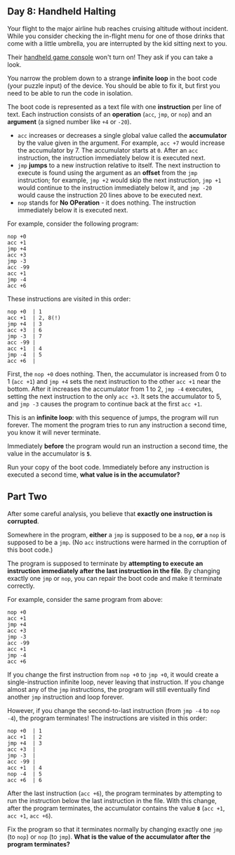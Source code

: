 
## Day 8: Handheld Halting

Your flight to the major airline hub reaches cruising altitude without incident. While you consider checking the in-flight menu for one of those drinks that come with a little umbrella, you are interrupted by the kid sitting next to you.

Their  [handheld game console](https://en.wikipedia.org/wiki/Handheld**game**console)  won't turn on! They ask if you can take a look.

You narrow the problem down to a strange  **infinite loop**  in the  boot code  (your puzzle input) of the device. You should be able to fix it, but first you need to be able to run the code in isolation.

The boot code is represented as a text file with one  **instruction**  per line of text. Each instruction consists of an  **operation**  (`acc`,  `jmp`, or  `nop`) and an  **argument**  (a signed number like  `+4`  or  `-20`).

-   `acc`  increases or decreases a single global value called the  **accumulator**  by the value given in the argument. For example,  `acc +7`  would increase the accumulator by 7. The accumulator starts at  `0`. After an  `acc`  instruction, the instruction immediately below it is executed next.
-   `jmp`  **jumps**  to a new instruction relative to itself. The next instruction to execute is found using the argument as an  **offset**  from the  `jmp`  instruction; for example,  `jmp +2`  would skip the next instruction,  `jmp +1`  would continue to the instruction immediately below it, and  `jmp -20`  would cause the instruction 20 lines above to be executed next.
-   `nop`  stands for  **No OPeration**  - it does nothing. The instruction immediately below it is executed next.

For example, consider the following program:

```
nop +0
acc +1
jmp +4
acc +3
jmp -3
acc -99
acc +1
jmp -4
acc +6
```

These instructions are visited in this order:

```
nop +0  | 1
acc +1  | 2, 8(!)
jmp +4  | 3
acc +3  | 6
jmp -3  | 7
acc -99 |
acc +1  | 4
jmp -4  | 5
acc +6  |
```

First, the  `nop +0`  does nothing. Then, the accumulator is increased from 0 to 1 (`acc +1`) and  `jmp +4`  sets the next instruction to the other  `acc +1`  near the bottom. After it increases the accumulator from 1 to 2,  `jmp -4`  executes, setting the next instruction to the only  `acc +3`. It sets the accumulator to 5, and  `jmp -3`  causes the program to continue back at the first  `acc +1`.

This is an  **infinite loop**: with this sequence of jumps, the program will run forever. The moment the program tries to run any instruction a second time, you know it will never terminate.

Immediately  **before**  the program would run an instruction a second time, the value in the accumulator is  **`5`**.

Run your copy of the boot code. Immediately before any instruction is executed a second time,  **what value is in the accumulator?**


## Part Two

After some careful analysis, you believe that  **exactly one instruction is corrupted**.

Somewhere in the program,  **either**  a  `jmp`  is supposed to be a  `nop`,  **or**  a  `nop`  is supposed to be a  `jmp`. (No  `acc`  instructions were harmed in the corruption of this boot code.)

The program is supposed to terminate by  **attempting to execute an instruction immediately after the last instruction in the file**. By changing exactly one  `jmp`  or  `nop`, you can repair the boot code and make it terminate correctly.

For example, consider the same program from above:

```
nop +0
acc +1
jmp +4
acc +3
jmp -3
acc -99
acc +1
jmp -4
acc +6
```

If you change the first instruction from  `nop +0`  to  `jmp +0`, it would create a single-instruction infinite loop, never leaving that instruction. If you change almost any of the  `jmp`  instructions, the program will still eventually find another  `jmp`  instruction and loop forever.

However, if you change the second-to-last instruction (from  `jmp -4`  to  `nop -4`), the program terminates! The instructions are visited in this order:

```
nop +0  | 1
acc +1  | 2
jmp +4  | 3
acc +3  |
jmp -3  |
acc -99 |
acc +1  | 4
nop -4  | 5
acc +6  | 6
```

After the last instruction (`acc +6`), the program terminates by attempting to run the instruction below the last instruction in the file. With this change, after the program terminates, the accumulator contains the value  **`8`**  (`acc +1`,  `acc +1`,  `acc +6`).

Fix the program so that it terminates normally by changing exactly one  `jmp`  (to  `nop`) or  `nop`  (to  `jmp`).  **What is the value of the accumulator after the program terminates?**